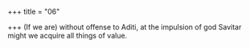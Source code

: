 +++
title = "06"

+++
(If we are) without offense to Aditi, at the impulsion of god Savitar might we acquire all things of value.  